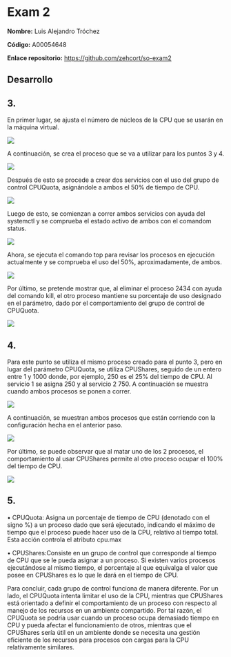 # Exam 2

**Nombre:** Luis Alejandro Tróchez  

**Código:** A00054648

**Enlace repositorio:** https://github.com/zehcort/so-exam2


## Desarrollo

## 3.


En primer lugar, se ajusta el número de núcleos de la CPU que se usarán en la máquina virtual.


![][1]


A continuación, se crea el proceso que se va a utilizar para los puntos 3 y 4.


![][2]

Después de esto se procede a crear dos servicios con el uso del grupo de control CPUQuota, asignándole a ambos el 50% de tiempo de CPU.


![][3]


Luego de esto, se comienzan a correr ambos servicios con ayuda del systemctl y se comprueba el estado activo de ambos con el comandom status.


![][4]


Ahora, se ejecuta el comando top para revisar los procesos en ejecución actualmente y se comprueba el uso del 50%, aproximadamente, de ambos.


![][5]


Por último, se pretende mostrar que, al eliminar el proceso 2434 con ayuda del comando kill, el otro proceso mantiene su porcentaje de uso designado en el parámetro, dado por el comportamiento del grupo de control de CPUQuota.


![][6]


## 4.


Para este punto se utiliza el mismo proceso creado para el punto 3, pero en lugar del parámetro CPUQuota, se utiliza CPUShares, seguido de un entero entre 1 y 1000 donde, por ejemplo, 250 es el 25% del tiempo de CPU. Al servicio 1 se asigna 250 y al servicio 2 750. A continuación se muestra cuando ambos procesos se ponen a correr.


![][7]


A continuación, se muestran ambos procesos que están corriendo con la configuración hecha en el anterior paso.


![][8]


Por último, se puede observar que al matar uno de los 2 procesos, el comportamiento al usar CPUShares permite al otro proceso ocupar el 100% del tiempo de CPU.


![][9]


## 5.


• CPUQuota: Asigna un porcentaje de tiempo de CPU (denotado con el signo %) a un proceso dado que será ejecutado, indicando el máximo de tiempo que el proceso puede hacer uso de la CPU, relativo al tiempo total. Esta acción controla el atributo cpu.max


• CPUShares:Consiste en un grupo de control que corresponde al tiempo de CPU que se le pueda asignar a un proceso.  Si existen varios procesos ejecutándose al mismo tiempo, el porcentaje al que equivalga el valor que posee en CPUShares es lo que le dará en el tiempo de CPU.



Para concluir, cada grupo de control funciona de manera diferente. Por un lado, el CPUQuota intenta limitar el uso de la CPU, mientras que CPUShares está orientado a definir el comportamiento de un proceso con respecto al manejo de los recursos en un ambiente compartido. Por tal razón, el CPUQuota se podría usar cuando un proceso ocupa demasiado tiempo en CPU y pueda afectar el funcionamiento de otros, mientras que el CPUShares sería útil en un ambiente donde se necesita una gestión eficiente de los recursos para procesos con cargas para la CPU relativamente similares.





[1]: 1.PNG
[2]: 2.PNG
[3]: 3.PNG
[4]: 4.PNG
[5]: 5.PNG
[6]: 6.PNG
[7]: 7.PNG
[8]: 8.PNG
[9]: 9.PNG
